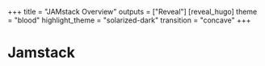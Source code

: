 +++
title = "JAMstack Overview"
outputs = ["Reveal"]
[reveal_hugo]
theme = "blood"
highlight_theme = "solarized-dark"
transition = "concave"
+++

# Jamstack
